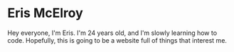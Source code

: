 # Eris McElroy
Hey everyone, I'm Eris. I'm 24 years old, and I'm slowly learning how to code. Hopefully, this is going to be a website full of things that interest me.
